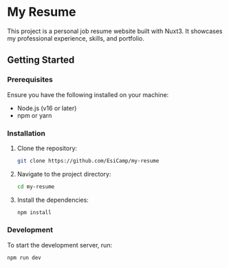 # My Resume

This project is a personal job resume website built with Nuxt3. It showcases my professional experience, skills, and portfolio.

## Getting Started

### Prerequisites

Ensure you have the following installed on your machine:
- Node.js (v16 or later)
- npm or yarn

### Installation

1. Clone the repository:
    ```sh
    git clone https://github.com/EsiCamp/my-resume
    ```
2. Navigate to the project directory:
    ```sh
    cd my-resume
    ```
3. Install the dependencies:
    ```sh
    npm install
    ```

### Development

To start the development server, run:
```sh
npm run dev
